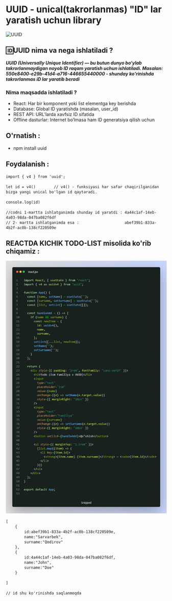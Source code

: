 #  UUID - unical(takrorlanmas) "ID" lar yaratish uchun library

![UUID](https://www.dolthub.com/blog/static/130353ae0c15b5329861e9c808bb8a00/b6897/auto_increment-vs-uuid-featured.png)

## 🆔UUID nima va nega ishlatiladi ?
 ***UUID (Universally Unique Identifier) — bu butun dunyo bo‘ylab takrorlanmaydigan noyob ID raqam yaratish uchun ishlatiladi.
 Masalan:  550e8400-e29b-41d4-a716-446655440000 - shunday ko'rinishda takrorlanmas iD lar yaratib beradi***

### Nima maqsadda ishlatiladi ? 

- React: Har bir komponent yoki list elementga key berishda
- Database: Global ID yaratishda (masalan, user_id)
- REST API: URL’larda xavfsiz ID sifatida
- Offline dasturlar: Internet bo‘lmasa ham ID generatsiya qilish uchun

## O'rnatish :
- npm install uuid

## Foydalanish :
```
import { v4 } from 'uuid';

let id = v4()        // v4() - funksiyasi har safar chaqirilganidan bizga yangi unical bo'lgan id qaytaradi.

console.log(id)

//codni 1-martta ishlatganimda shunday id yaratdi : 4a44c1af-14eb-4a03-98da-047ba082f6df
// 2- martta ishlatganimda esa :                    abef39b1-833a-4b2f-ac0b-138cf220509e
```


## REACTDA  KICHIK TODO-LIST misolida ko'rib chiqamiz :
![UUID](./img//todo.png)


```
[
    {
        id:abef39b1-833a-4b2f-ac0b-138cf220509e,
        name:"Sarvarbek",
        surname:"Qodirov"
    },
    {
        id:4a44c1af-14eb-4a03-98da-047ba082f6df,
        name:"John",
        surname:"Doe"
    }

]

// id shu ko'rinishda saqlanmoqda 

```